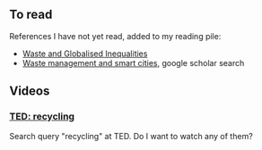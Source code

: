 ## To read

References I have not yet read, added to my reading pile:

- [Waste and Globalised Inequalities](https://mattersburgerkreis.vivolum.net/site/de/shop/jepartikel/shop.item/1918.html)
- [Waste management and smart cities](https://scholar.google.com/scholar?hl=pt-BR&as_sdt=0%2C5&q=waste+management+and+smart+cities&btnG=), google scholar search

## Videos

### [TED: recycling](https://www.ted.com/search?q=recycling)

Search query "recycling" at TED. Do I want to watch any of them?

